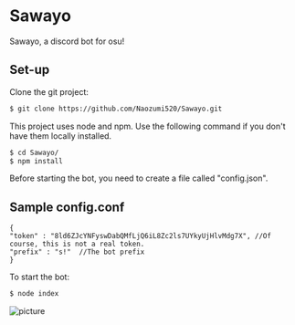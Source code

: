 # Sawayo
Sawayo, a discord bot for osu!

## Set-up
Clone the git project:
```bash
$ git clone https://github.com/Naozumi520/Sawayo.git
```
This project uses node and npm. Use the following command if you don't have them locally installed.
```bash
$ cd Sawayo/
$ npm install
```
Before starting the bot, you need to create a file called "config.json".
## Sample config.conf
	{
    "token" : "8ld6ZJcYNFyswDabQMfLjQ6iL8Zc2ls7UYkyUjHlvMdg7X", //Of course, this is not a real token.
    "prefix" : "s!"  //The bot prefix
	}

To start the bot:
```bash
$ node index
```

![picture](files/images/Sawayo_banner.png)
